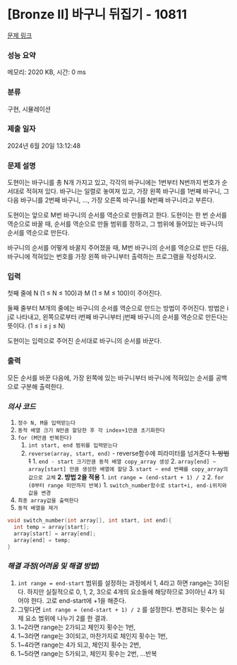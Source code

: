 # [Bronze II] 바구니 뒤집기 - 10811 

[문제 링크](https://www.acmicpc.net/problem/10811) 

### 성능 요약

메모리: 2020 KB, 시간: 0 ms

### 분류

구현, 시뮬레이션

### 제출 일자

2024년 6월 20일 13:12:48

### 문제 설명

<p>도현이는 바구니를 총 N개 가지고 있고, 각각의 바구니에는 1번부터 N번까지 번호가 순서대로 적혀져 있다. 바구니는 일렬로 놓여져 있고, 가장 왼쪽 바구니를 1번째 바구니, 그 다음 바구니를 2번째 바구니, ..., 가장 오른쪽 바구니를 N번째 바구니라고 부른다. </p>

<p>도현이는 앞으로 M번 바구니의 순서를 역순으로 만들려고 한다. 도현이는 한 번 순서를 역순으로 바꿀 때, 순서를 역순으로 만들 범위를 정하고, 그 범위에 들어있는 바구니의 순서를 역순으로 만든다.</p>

<p>바구니의 순서를 어떻게 바꿀지 주어졌을 때, M번 바구니의 순서를 역순으로 만든 다음, 바구니에 적혀있는 번호를 가장 왼쪽 바구니부터 출력하는 프로그램을 작성하시오.</p>

### 입력 

 <p>첫째 줄에 N (1 ≤ N ≤ 100)과 M (1 ≤ M ≤ 100)이 주어진다.</p>

<p>둘째 줄부터 M개의 줄에는 바구니의 순서를 역순으로 만드는 방법이 주어진다. 방법은 i j로 나타내고, 왼쪽으로부터 i번째 바구니부터 j번째 바구니의 순서를 역순으로 만든다는 뜻이다. (1 ≤ i ≤ j ≤ N)</p>

<p>도현이는 입력으로 주어진 순서대로 바구니의 순서를 바꾼다.</p>

### 출력 

 <p>모든 순서를 바꾼 다음에, 가장 왼쪽에 있는 바구니부터 바구니에 적혀있는 순서를 공백으로 구분해 출력한다.</p>

### ***의사 코드***
1. `정수 N, M을 입력받는다`
2. `동적 배열 크기 N만큼 할당한 후 각 index+1만큼 초기화한다`
3. `for (M만큼 반복한다)`
	1. `int start, end 범위를 입력받는다`
	2. `reverse(array, start, end)` - reverse함수에 피라미터를 넘겨준다
		~~1. 방법 1~~
			1. `end - start 크기만큼 동적 배열 copy_array 생성`
			2. `array[end] ~ array[start] 만큼 생성한 배열에 할당`
			3. `start ~ end 번째를 copy_array의 값으로 교체`
		**2. 방법 2을 적용**
			1. `int range = (end-start + 1) / 2` 
			2. `for (0부터 range 미만까지 반복)`
				1. `switch_number함수로 start+i, end-i위치와 값을 변경`
4. `최종 array값을 출력한다`
5. `동적 배열을 제거`

```cpp
void switch_number(int array[], int start, int end){
  int temp = array[start];
  array[start] = array[end];
  array[end] = temp;
}
```


### ***해결 과정(어려움 및 해결 방법)***
1. `int range = end-start` 범위를 설정하는 과정에서 1, 4라고 하면 range는 3이된다. 하지만 실질적으로 0, 1, 2, 3으로 4개의 요소들에 해당하므로 3이아닌 4가 되어야 한다. 고로 end-start에 +1을 해준다.
2. 그렇다면 `int range = (end-start + 1) / 2` 를 설정한다. 변경되는 횟수는 실제 요소 범위에 나누기 2를 한 결과.
3. 1~2라면 range는 2가되고 체인지 횟수는 1번, 
4. 1~3라면 range는 3이되고, 마찬가지로 체인지 횟수는 1번, 
5. 1~4라면 range는 4가 되고, 체인지 횟수는 2번, 
6. 1~5라면 range는 5가되고, 체인지 횟수는 2번, ...반복

